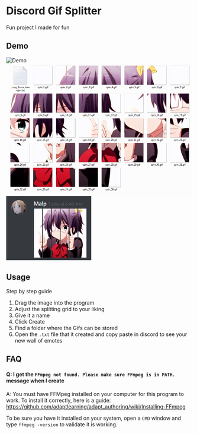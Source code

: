 # Discord Gif Splitter

Fun project I made for fun

## Demo

![Demo](Demo.gif)
![Demo Results](Demo_Results.png)
![Demo Discord](Demo_Discord.gif)

## Usage

Step by step guide
1. Drag the image into the program
2. Adjust the splitting grid to your liking
3. Give it a name
4. Click Create
5. Find a folder where the Gifs can be stored
6. Open the `.txt` file that it created and copy paste in discord to see your new wall of emotes

## FAQ

#### Q: I get the `FFmpeg not found. Please make sure FFmpeg is in PATH.` message when I create
A: You must have FFMpeg installed on your computer for this program to work. To install it correctly, here is a guide: https://github.com/adaptlearning/adapt_authoring/wiki/Installing-FFmpeg

To be sure you have it installed on your system, open a `CMD` window and type `ffmpeg -version` to validate it is working.